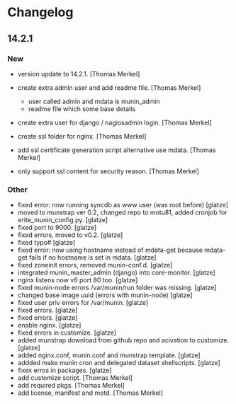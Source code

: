 # Changelog

## 14.2.1

### New

* version update to 14.2.1. [Thomas Merkel]
* create extra admin user and add readme file. [Thomas Merkel]

    - user called admin and mdata is munin_admin
    - readme file which some base details

* create extra user for django / nagiosadmin login. [Thomas Merkel]
* create ssl folder for nginx. [Thomas Merkel]
* add ssl certificate generation script alternative use mdata. [Thomas Merkel]
* only support ssl content for security reason. [Thomas Merkel]

### Other

* fixed error: now running syncdb as www user (was root before) [glatze]
* moved to munstrap ver 0.2, changed repo to motu81, added cronjob for erite_munin_config.py. [glatze]
* fixed port to 9000. [glatze]
* fixed errors, moved to v0.2. [glatze]
* fixed typo# [glatze]
* fixed error: now using hostname instead of mdata-get because mdata-get fails if no hostname is set in mdata. [glatze]
* fixed zoneinit errors, removed munin-conf.d. [glatze]
* integrated munin_master_admin (django) into core-monitor. [glatze]
* nginx listens now v6 port 80 too. [glatze]
* fixed munin-node errors /var/munin/run folder was missing. [glatze]
* changed base image uuid (errors with munin-node) [glatze]
* fixed user priv errors for /var/munin. [glatze]
* fixed errors. [glatze]
* fixed errors. [glatze]
* enable nginx. [glatze]
* fixed errors in customize. [glatze]
* added munstrap download from github repo and acivation to customize. [glatze]
* added nginx.conf, munin.conf and munstrap template. [glatze]
* addded make munin cron and delegated dataset shellscripts. [glatze]
* fixex erros in packages. [glatze]
* add customize script. [Thomas Merkel]
* add required pkgs. [Thomas Merkel]
* add license, manifest and motd. [Thomas Merkel]

